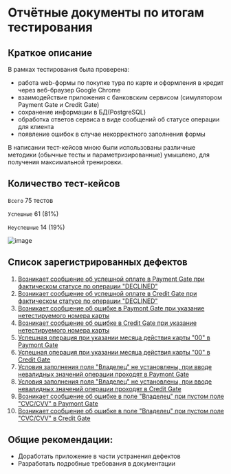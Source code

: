 # Отчётные документы по итогам тестирования

## Краткое описание

В рамках тестирования была проверена:

- работа web-формы по покупке тура по карте и оформления в кредит через веб-браузер Google Chrome
- взаимодействие приложения с банковским сервисом (симулятором Payment Gate и Credit Gate)
- сохранение информации в БД(PostgreSQL)
- обработка ответов сервиса в виде сообщений об статусе операции для клиента
- появление ошибок в случае некорректного заполнения формы

В написании тест-кейсов мною были использованы различные методики (обычные тесты и параметризированные) умышлено, для получения максимальной тренировки. 

## Количество тест-кейсов

`Всего` 75 тестов

`Успешные` 61 (81%)

`Неуспешные` 14 (19%)

![image](https://user-images.githubusercontent.com/106307755/214855082-41cf1844-0115-411f-b9b1-41e33abb3a84.png)

## Список зарегистрированных дефектов

1.  [Возникает сообщение об успешной оплате в Payment Gate при фактическом статусе по операции "DECLINED"](https://github.com/MargaritkaM/Diplom/issues/1)
2.  [Возникает сообщение об успешной оплате в Credit Gate при фактическом статусе по операции "DECLINED"](https://github.com/MargaritkaM/Diplom/issues/2)
3.  [Возникает сообщение об ошибке в Paymont Gate при указание нетестируемого номера карты](https://github.com/MargaritkaM/Diplom/issues/3)
4.  [Возникает сообщение об ошибке в Credit Gate при указание нетестируемого номера карты](https://github.com/MargaritkaM/Diplom/issues/4)
5.  [Успешная операция при указании месяца действия карты "00" в Paymont Gate](https://github.com/MargaritkaM/Diplom/issues/5)
6.  [Успешная операция при указании месяца действия карты "00" в Credit Gate](https://github.com/MargaritkaM/Diplom/issues/6)
7.  [Условия заполнения поля "Владелец" не установлены, при вводе невалидных значений операции проходят в Paymont Gate](https://github.com/MargaritkaM/Diplom/issues/7)
8.  [Условия заполнения поля "Владелец" не установлены, при вводе невалидных значений операции проходят в Credit Gate](https://github.com/MargaritkaM/Diplom/issues/8)
9.  [Возникает сообщение об ошибке в поле "Владелец" при пустом поле "CVC/CVV" в Paymont Gate](https://github.com/MargaritkaM/Diplom/issues/9)
10. [Возникает сообщение об ошибке в поле "Владелец" при пустом поле "CVC/CVV" в Credit Gate](https://github.com/MargaritkaM/Diplom/issues/10)

## Общие рекомендации:

- Доработать приложение в части устранения дефектов
- Разработать подробные требования в документации

